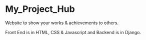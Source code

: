 # My_Project_Hub
Website to show your works & achievements to others.

Front End is in HTML, CSS & Javascript and Backend is in Django.


